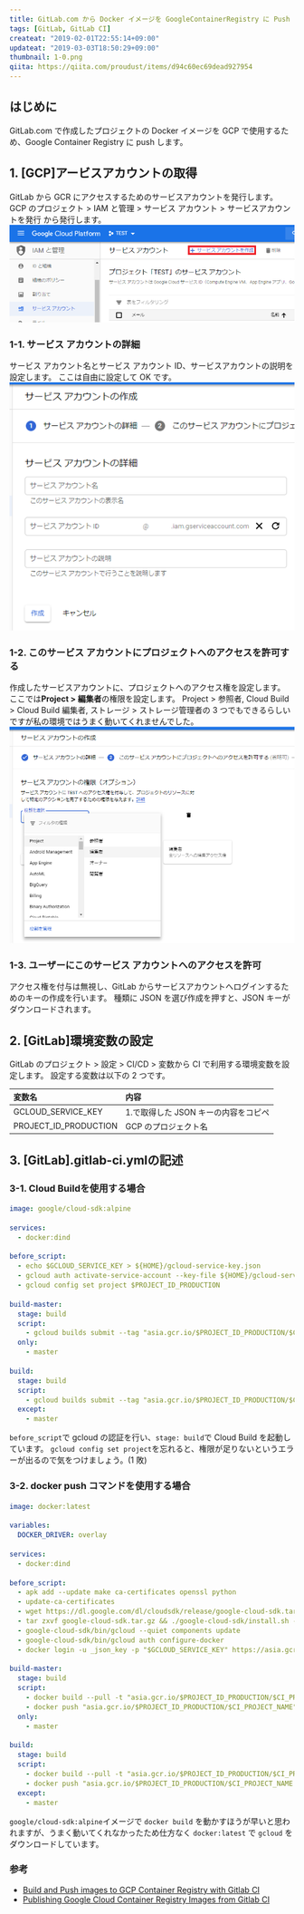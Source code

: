 ```yaml
---
title: GitLab.com から Docker イメージを GoogleContainerRegistry に Push する
tags: [GitLab, GitLab CI]
createat: "2019-02-01T22:55:14+09:00"
updateat: "2019-03-03T18:50:29+09:00"
thumbnail: 1-0.png
qiita: https://qiita.com/proudust/items/d94c60ec69dead927954
---
```


## はじめに

GitLab.com で作成したプロジェクトの Docker イメージを GCP で使用するため、Google Container Registry に push します。

## 1. [GCP]アービスアカウントの取得

GitLab から GCR にアクセスするためのサービスアカウントを発行します。
GCP のプロジェクト > IAM と管理 > サービス アカウント > サービスアカウントを発行 から発行します。
![1-0.png](1-0.png)

### 1-1. サービス アカウントの詳細

サービス アカウント名とサービス アカウント ID、サービスアカウントの説明を設定します。
ここは自由に設定して OK です。
![1-1.png](1-1.png)

### 1-2. このサービス アカウントにプロジェクトへのアクセスを許可する

作成したサービスアカウントに、プロジェクトへのアクセス権を設定します。
ここでは**Project > 編集者**の権限を設定します。
Project > 参照者, Cloud Build > Cloud Build 編集者, ストレージ > ストレージ管理者の 3 つでもできるらしいですが私の環境ではうまく動いてくれませんでした。
![1-2.png](1-2.png)

### 1-3. ユーザーにこのサービス アカウントへのアクセスを許可

アクセス権を付与は無視し、GitLab からサービスアカウントへログインするためのキーの作成を行います。
種類に JSON を選び作成を押すと、JSON キーがダウンロードされます。

## 2. [GitLab]環境変数の設定

GitLab のプロジェクト > 設定 > CI/CD > 変数から CI で利用する環境変数を設定します。
設定する変数は以下の 2 つです。

| 変数名                | 内容                                 |
| :-------------------- | :----------------------------------- |
| GCLOUD_SERVICE_KEY    | 1.で取得した JSON キーの内容をコピペ |
| PROJECT_ID_PRODUCTION | GCP のプロジェクト名                 |

## 3. [GitLab].gitlab-ci.ymlの記述

### 3-1. Cloud Buildを使用する場合

``` yaml:.gitlab-ci.yml
image: google/cloud-sdk:alpine

services:
  - docker:dind

before_script:
  - echo $GCLOUD_SERVICE_KEY > ${HOME}/gcloud-service-key.json
  - gcloud auth activate-service-account --key-file ${HOME}/gcloud-service-key.json
  - gcloud config set project $PROJECT_ID_PRODUCTION

build-master:
  stage: build
  script:
    - gcloud builds submit --tag "asia.gcr.io/$PROJECT_ID_PRODUCTION/$CI_PROJECT_NAME" .
  only:
    - master

build:
  stage: build
  script:
    - gcloud builds submit --tag "asia.gcr.io/$PROJECT_ID_PRODUCTION/$CI_PROJECT_NAME:$CI_COMMIT_REF_SLUG" .
  except:
    - master
```

`before_script`で gcloud の認証を行い、`stage: build`で Cloud Build を起動しています。
`gcloud config set project`を忘れると、権限が足りないというエラーが出るので気をつけましょう。(1 敗)

### 3-2. docker push コマンドを使用する場合

``` yaml:.gitlab-ci.yml
image: docker:latest

variables:
  DOCKER_DRIVER: overlay
  
services:
  - docker:dind

before_script:
  - apk add --update make ca-certificates openssl python
  - update-ca-certificates
  - wget https://dl.google.com/dl/cloudsdk/release/google-cloud-sdk.tar.gz
  - tar zxvf google-cloud-sdk.tar.gz && ./google-cloud-sdk/install.sh --usage-reporting=false --path-update=true
  - google-cloud-sdk/bin/gcloud --quiet components update
  - google-cloud-sdk/bin/gcloud auth configure-docker
  - docker login -u _json_key -p "$GCLOUD_SERVICE_KEY" https://asia.gcr.io

build-master:
  stage: build
  script:
    - docker build --pull -t "asia.gcr.io/$PROJECT_ID_PRODUCTION/$CI_PROJECT_NAME" .
    - docker push "asia.gcr.io/$PROJECT_ID_PRODUCTION/$CI_PROJECT_NAME"
  only:
    - master

build:
  stage: build
  script:
    - docker build --pull -t "asia.gcr.io/$PROJECT_ID_PRODUCTION/$CI_PROJECT_NAME:$CI_COMMIT_REF_SLUG" .
    - docker push "asia.gcr.io/$PROJECT_ID_PRODUCTION/$CI_PROJECT_NAME:$CI_COMMIT_REF_SLUG"
  except:
    - master
```

`google/cloud-sdk:alpine`イメージで `docker build` を動かすほうが早いと思われますが、うまく動いてくれなかったため仕方なく `docker:latest` で `gcloud` をダウンロードしています。

### 参考

- [Build and Push images to GCP Container Registry with Gitlab CI](https://gist.github.com/foklepoint/2f9087375830068ec032ef326d93f423#gistcomment-2629289)
- [Publishing Google Cloud Container Registry Images from Gitlab CI](
https://medium.com/@gaforres/publishing-google-cloud-container-registry-images-from-gitlab-ci-23c45356ff0e)
